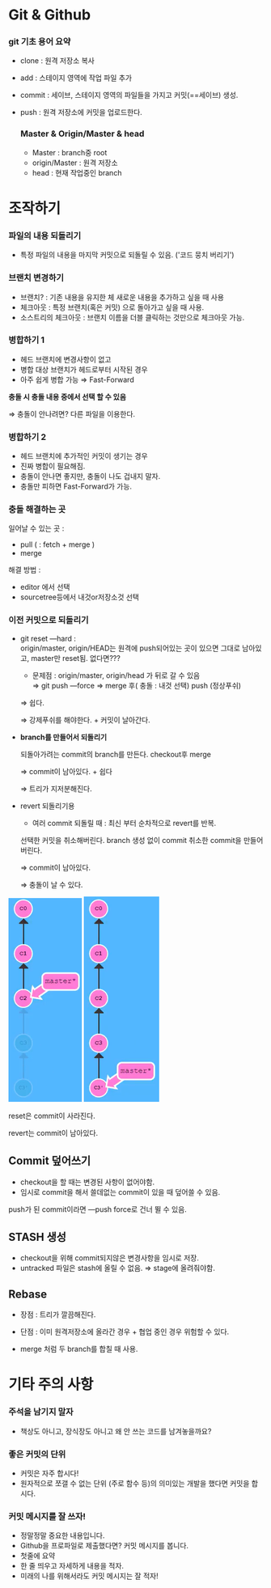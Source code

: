 # Git & Github

### git 기초 용어 요약

- clone : 원격 저장소 복사
- add : 스테이지 영역에 작업 파일 추가
- commit : 세이브, 스테이지 영역의 파일들을 가지고 커밋(==세이브) 생성.
- push : 원격 저장소에 커밋을 업로드한다.

    ### Master & Origin/Master & head

    - Master : branch중 root
    - origin/Master : 원격 저장소
    - head : 현재 작업중인 branch

# 조작하기

### 파일의 내용 되돌리기

- 특정 파일의 내용을 마지막 커밋으로 되돌릴 수 있음. ('코드 뭉치 버리기')

### 브랜치 변경하기

- 브랜치? : 기존 내용을 유지한 체 새로운 내용을 추가하고 싶을 때 사용
- 체크아웃 : 특정 브랜치(혹은 커밋) 으로 돌아가고 싶을 때 사용.
- 소스트리의 체크아웃 : 브랜치 이름을 더블 클릭하는 것만으로 체크아웃 가능.

### 병합하기 1

- 헤드 브랜치에 변경사항이 없고
- 병합 대상 브랜치가 헤드로부터 시작된 경우
- 아주 쉽게 병합 가능 ⇒ Fast-Forward

**충돌 시 충돌 내용 중에서 선택 할 수 있음**

⇒ 충돌이 안나려면? 다른 파일을 이용한다.

### 병합하기 2

- 헤드 브랜치에 추가적인 커밋이 생기는 경우
- 진짜 병합이 필요해짐.
- 충돌이 안나면 좋지만, 충돌이 나도 겁내지 말자.
- 충돌만 피하면 Fast-Forward가 가능.

### 충돌 해결하는 곳

일어날 수 있는 곳 : 

- pull ( : fetch + merge )
- merge

해결 방법 : 

- editor 에서 선택
- sourcetree등에서 내것or저장소것 선택

### 이전 커밋으로 되돌리기

- git reset —hard :  
origin/master, origin/HEAD는 원격에 push되어있는 곳이 있으면 그대로 남아있고,
master만 reset됨.
없다면???
    - 문제점 :  origin/master, origin/head 가 뒤로 갈 수 있음  
    ⇒ git push —force
    ⇒ merge 후( 충돌 : 내것 선택)  push (정상푸쉬)

    ⇒ 쉽다.

    ⇒ 강제푸쉬를 해야한다.  +  커밋이 날아간다.

- **branch를 만들어서 되돌리기**

    되돌아가려는 commit의 branch를 만든다.
    checkout후 merge

    ⇒ commit이 남아있다. + 쉽다

    ⇒ 트리가 지저분해진다.

- revert 되돌리기용
    - 여러 commit 되돌릴 때 : 최신 부터 순차적으로 revert를 반복.

    선택한 커밋을 취소해버린다.
    branch 생성 없이  commit 취소한 commit을 만들어 버린다.

    ⇒ commit이 남아있다.

    ⇒ 충돌이 날 수 있다.

![Git%20&%20Github%2072a9cd3f0f874dd3be107dd294f4c2f7/Untitled.png](Git%20&%20Github%2072a9cd3f0f874dd3be107dd294f4c2f7/Untitled.png) ![Git%20&%20Github%2072a9cd3f0f874dd3be107dd294f4c2f7/Untitled%201.png](Git%20&%20Github%2072a9cd3f0f874dd3be107dd294f4c2f7/Untitled%201.png)

reset은 commit이 사라진다.



revert는 commit이 남아있다.

## Commit 덮어쓰기

- checkout을 할 때는 변경된 사항이 없어야함.
- 임시로 commit을 해서 쓸데없는 commit이 있을 때 덮어쓸 수 있음.

push가 된 commit이라면 —push force로 건너 뛸 수 있음.

## STASH 생성

- checkout을 위해 commit되지않은 변경사항을 임시로 저장.
- untracked 파일은 stash에 올릴 수 없음.
⇒ stage에 올려줘야함.

## Rebase

- 장점 : 트리가 깔끔해진다.
- 단점 :  이미 원격저장소에 올라간 경우 + 협업 중인 경우 위험할 수 있다.

 -  merge 처럼 두 branch를 합칠 때 사용.

# **기타 주의 사항**

### **주석을 남기지 말자**

- 책상도 아니고, 장식장도 아니고 왜 안 쓰는 코드를 남겨놓을까요?

### **좋은 커밋의 단위**

- 커밋은 자주 합시다!
- 원자적으로 쪼갤 수 없는 단위 (주로 함수 등)의 의미있는 개발을 했다면 커밋을 합시다.

### **커밋 메시지를 잘 쓰자!**

- 정말정말 중요한 내용입니다.
- Github을 프로파일로 제출했다면? 커밋 메시지를 봅니다.
- 첫줄에 요약
- 한 줄 띄우고 자세하게 내용을 적자.
- 미래의 나를 위해서라도 커밋 메시지는 잘 적자!
